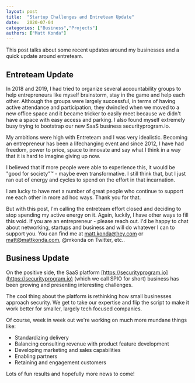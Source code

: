 ```yaml
---
layout: post
title:  "Startup Challenges and Entreteam Update"
date:   2020-07-04
categories: ["Business","Projects"]
authors: ["Matt Konda"]
---
```


This post talks about some recent updates around my businesses and a quick
update around entreteam.

## Entreteam Update

In 2018 and 2019, I had tried to organize several accountability groups to 
help entrepreneurs like myself brainstorm, stay in the game and help each
other.  Although the groups were largely successful, in terms of having
active attendance and participation, they dwindled when we moved to a new
office space and it became tricker to easily meet because we didn't have
a space with easy access and parking.  I also found myself extremely busy
trying to bootstrap our new SaaS business securityprogram.io.

My ambitions were high with Entreteam and I was very idealistic.  Becoming
an entrepreneur has been a lifechanging event and since 2012, I have had
freedom, power to price, space to innovate and say what I think in a way
that it is hard to imagine giving up now.

I believed that if more people were able to experience this, it would be
"good for society"™ - maybe even transformative.  I still think that, but 
I just ran out of energy and cycles to spend on the effort in that incarnation.

I am lucky to have met a number of great people who continue to support me
each other in more ad hoc ways.  Thank you for that.  

But with this post, I'm calling the entreteam effort closed and deciding 
to stop spending my active energy on it.  Again, luckily, I have other ways 
to fill this void.  If you are an entrepreneur - please reach out.  I'd be 
happy to chat about networking, startups and business and will do whatever
I can to support you.  You can find me at matt.konda@hey.com 
or matt@mattkonda.com, @mkonda on Twitter, etc..

## Business Update

On the positive side, the SaaS platform [https://securityprogram.io](https://securityprogram.io)
(which we call SPIO for short) business has been growing and presenting interesting challenges.  

The cool thing about the platform is rethinking how small businesses approach
security.  We get to take our expertise and flip the script to make it work
better for smaller, largely tech focused companies.

Of course, week in week out we're working on much more mundane things like: 

* Standardizing delivery
* Balancing consulting revenue with product feature development
* Developing marketing and sales capabilities
* Enabling partners
* Retaining and engagement customers

Lots of fun results and hopefully more news to come!
